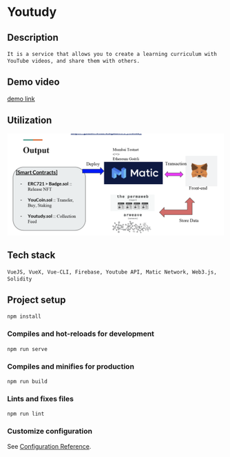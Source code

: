 # Youtudy

## Description
```
It is a service that allows you to create a learning curriculum with YouTube videos, and share them with others.
```

## Demo video
[demo link](https://youtu.be/T9GIlOiJ4O8)

## Utilization
![utilization_img](./utilization.png)

## Tech stack
```
VueJS, VueX, Vue-CLI, Firebase, Youtube API, Matic Network, Web3.js, Solidity
```

## Project setup
```
npm install
```

### Compiles and hot-reloads for development
```
npm run serve
```

### Compiles and minifies for production
```
npm run build
```

### Lints and fixes files
```
npm run lint
```

### Customize configuration
See [Configuration Reference](https://cli.vuejs.org/config/).
